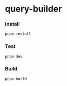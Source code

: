 # query-builder

### Install

```bash
pnpm install
```

### Test

```bash
pnpm dev
```

### Build

```bash
pnpm build
```
